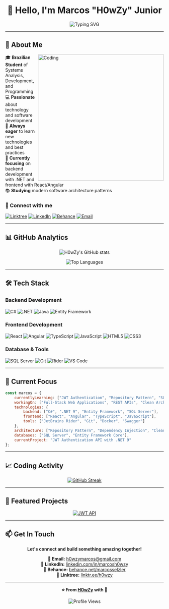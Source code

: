 # <div align="center">👋 Hello, I'm Marcos "H0wZy" Junior</div>

<div align="center">
  
![Typing SVG](https://readme-typing-svg.herokuapp.com?font=Fira+Code&weight=500&size=22&pause=1000&color=344532&center=true&vCenter=true&width=600&lines=Systems+Analysis+%26+Development+Student;Full-Stack+Developer;Technology+Enthusiast;Always+Learning+New+Things!)

</div>

---

## 🚀 About Me

<img align="right" alt="Coding" width="400" src="https://i.pinimg.com/originals/81/17/8b/81178b47a8598f0c81c4799f2cdd4057.gif">

🎓 **Brazilian Student** of Systems Analysis, Development, and Programming  
💻 **Passionate** about technology and software development  
🌱 **Always eager** to learn new technologies and best practices  
🎯 **Currently focusing** on backend development with .NET and frontend with React/Angular  
📚 **Studying** modern software architecture patterns  

### 🔗 Connect with me
[![Linktree](https://img.shields.io/badge/linktree-344532?style=for-the-badge&logo=linktree&logoColor=white)](https://www.linktr.ee/h0wzy)
[![LinkedIn](https://img.shields.io/badge/LinkedIn-344532?style=for-the-badge&logo=linkedin&logoColor=white)](https://www.linkedin.com/in/marcosh0wzy/)
[![Behance](https://img.shields.io/badge/Behance-344532?style=for-the-badge&logo=behance&logoColor=white)](https://www.behance.net/marcosselzler)
[![Email](https://img.shields.io/badge/Email-344532?style=for-the-badge&logo=gmail&logoColor=white)](mailto:h0wzymarcos@gmail.com)

---

## 📊 GitHub Analytics

<div align="center">
  
![H0wZy's GitHub stats](https://github-readme-stats.vercel.app/api?username=h0wzy&show_icons=true&theme=github_dark&hide_border=true&bg_color=0d1117&title_color=344532&icon_color=344532&text_color=c9d1d9)

![Top Languages](https://github-readme-stats.vercel.app/api/top-langs/?username=h0wzy&layout=compact&theme=github_dark&hide_border=true&bg_color=0d1117&title_color=344532&text_color=c9d1d9)

</div>

---

## 🛠️ Tech Stack

### **Backend Development**
<div style="display: inline_block">
  <img align="center" alt="C#" src="https://img.shields.io/badge/C%23-344532?style=for-the-badge&logo=c-sharp&logoColor=white"/>
  <img align="center" alt=".NET" src="https://img.shields.io/badge/.NET-344532?style=for-the-badge&logo=.net&logoColor=white"/>
  <img align="center" alt="Java" src="https://img.shields.io/badge/Java-344532?style=for-the-badge&logo=openjdk&logoColor=white"/>
  <img align="center" alt="Entity Framework" src="https://img.shields.io/badge/Entity%20Framework-344532?style=for-the-badge&logo=.net&logoColor=white"/>
</div>

### **Frontend Development**
<div style="display: inline_block">
  <img align="center" alt="React" src="https://img.shields.io/badge/React-344532?style=for-the-badge&logo=react&logoColor=white"/>
  <img align="center" alt="Angular" src="https://img.shields.io/badge/Angular-344532?style=for-the-badge&logo=angular&logoColor=white"/>
  <img align="center" alt="TypeScript" src="https://img.shields.io/badge/TypeScript-344532?style=for-the-badge&logo=typescript&logoColor=white"/>
  <img align="center" alt="JavaScript" src="https://img.shields.io/badge/JavaScript-344532?style=for-the-badge&logo=javascript&logoColor=white"/>
  <img align="center" alt="HTML5" src="https://img.shields.io/badge/HTML5-344532?style=for-the-badge&logo=html5&logoColor=white"/>
  <img align="center" alt="CSS3" src="https://img.shields.io/badge/CSS3-344532?style=for-the-badge&logo=css3&logoColor=white"/>
</div>

### **Database & Tools**
<div style="display: inline_block">
  <img align="center" alt="SQL Server" src="https://img.shields.io/badge/SQL%20Server-344532?style=for-the-badge&logo=microsoft-sql-server&logoColor=white"/>
  <img align="center" alt="Git" src="https://img.shields.io/badge/Git-344532?style=for-the-badge&logo=git&logoColor=white"/>
  <img align="center" alt="Rider" src="https://img.shields.io/badge/JetBrains%20Rider-344532?style=for-the-badge&logo=jetbrains&logoColor=white"/>
  <img align="center" alt="VS Code" src="https://img.shields.io/badge/VS%20Code-344532?style=for-the-badge&logo=visual-studio-code&logoColor=white"/>
</div>

---

## 🎯 Current Focus

```javascript
const marcos = {
    currentlyLearning: ["JWT Authentication", "Repository Pattern", "SOLID Principles"],
    workingOn: ["Full-Stack Web Applications", "REST APIs", "Clean Architecture"],
    technologies: {
        backend: ["C#", ".NET 9", "Entity Framework", "SQL Server"],
        frontend: ["React", "Angular", "TypeScript", "JavaScript"],
        tools: ["JetBrains Rider", "Git", "Docker", "Swagger"]
    },
    architecture: ["Repository Pattern", "Dependency Injection", "Clean Code"],
    databases: ["SQL Server", "Entity Framework Core"],
    currentProject: "JWT Authentication API with .NET 9"
};
```

---

## 📈 Coding Activity

<div align="center">
  
[![GitHub Streak](https://streak-stats.demolab.com?user=h0wzy&theme=github-dark-green&hide_border=true&background=0D1117&ring=344532&fire=344532&currStreakLabel=344532&sideNums=C9D1D9&currStreakNum=C9D1D9&sideLabels=C9D1D9)](https://git.io/streak-stats)

</div>

---

## 🌟 Featured Projects

<div align="center">

[![JWT API](https://github-readme-stats.vercel.app/api/pin/?username=h0wzy&repo=jwt&theme=github_dark&hide_border=true&bg_color=0d1117&title_color=344532&text_color=c9d1d9&icon_color=344532)](https://github.com/h0wzy/jwt)

</div>

---

## 📫 Get In Touch

<div align="center">

**Let's connect and build something amazing together!**

📧 **Email:** [h0wzymarcos@gmail.com](mailto:h0wzymarcos@gmail.com)  
🔗 **LinkedIn:** [linkedin.com/in/marcosh0wzy](https://www.linkedin.com/in/marcosh0wzy/)  
🎨 **Behance:** [behance.net/marcosselzler](https://www.behance.net/marcosselzler)  
🌳 **Linktree:** [linktr.ee/h0wzy](https://linktr.ee/h0wzy)

</div>

---

<div align="center">
  
**⭐ From [H0wZy](https://github.com/h0wzy) with 💚**

![Profile Views](https://komarev.com/ghpvc/?username=h0wzy&color=344532&style=flat-square)

</div>
